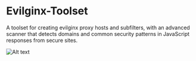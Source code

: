 # Evilginx-Toolset
A toolset for creating evilginx proxy hosts and subfilters, with an advanced scanner that detects domains and common security patterns in JavaScript responses from secure sites.

![Alt text](https://https://sdmntprwestus2.oaiusercontent.com/files/00000000-ff40-61f8-8936-b8d1ffaf93cb/raw?se=2025-07-13T05%3A52%3A51Z&sp=r&sv=2024-08-04&sr=b&scid=acf9ac2f-5f32-59e8-b5e7-352546a80fa8&skoid=30ec2761-8f41-44db-b282-7a0f8809659b&sktid=a48cca56-e6da-484e-a814-9c849652bcb3&skt=2025-07-12T23%3A51%3A59Z&ske=2025-07-13T23%3A51%3A59Z&sks=b&skv=2024-08-04&sig=TFQLNysiCEde%2BGtgYZe0f06uaRNHznDI1fK68cGF%2B3U%3D?raw=true)
